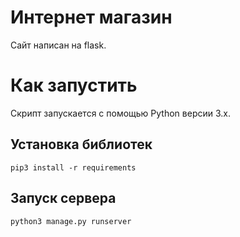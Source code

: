 # Интернет магазин #

Сайт написан на flask.

# Как запустить

Скрипт запускается с помощью Python версии 3.x.

## Установка библиотек

```
pip3 install -r requirements

```

## Запуск сервера

```
python3 manage.py runserver
```
